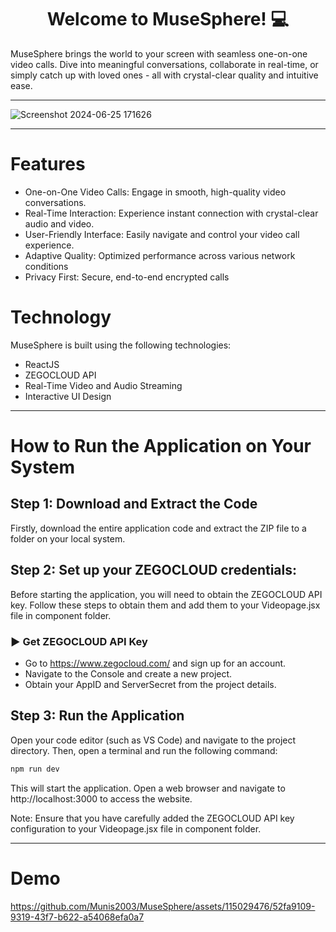 
<h1 align="center">Welcome to MuseSphere! 💻</h1>
MuseSphere brings the world to your screen with seamless one-on-one video calls. Dive into meaningful conversations, collaborate in real-time, or simply catch up with loved ones - all with crystal-clear quality and intuitive ease.
<hr/>

![Screenshot 2024-06-25 171626](https://github.com/Munis2003/MuseSphere/assets/115029476/814e553b-b1f5-432e-97e1-89df40d6eaec)


<hr/>

# Features 

- One-on-One Video Calls: Engage in smooth, high-quality video conversations.
- Real-Time Interaction: Experience instant connection with crystal-clear audio and video.
- User-Friendly Interface: Easily navigate and control your video call experience.
- Adaptive Quality: Optimized performance across various network conditions
- Privacy First: Secure, end-to-end encrypted calls

# Technology

MuseSphere is built using the following technologies:

- ReactJS
- ZEGOCLOUD API
- Real-Time Video and Audio Streaming
- Interactive UI Design

<hr/>

# How to Run the Application on Your System

## Step 1: Download and Extract the Code

Firstly, download the entire application code and extract the ZIP file to a folder on your local system.

## Step 2: Set up your ZEGOCLOUD credentials:

Before starting the application, you will need to obtain the ZEGOCLOUD API key. Follow these steps to obtain them and add them to your Videopage.jsx file in component folder.

### ▶️ Get ZEGOCLOUD API Key 

- Go to https://www.zegocloud.com/ and sign up for an account.
- Navigate to the Console and create a new project.
- Obtain your AppID and ServerSecret from the project details.

## Step 3: Run the Application

Open your code editor (such as VS Code) and navigate to the project directory. Then, open a terminal and run the following command:

```bash
npm run dev
```
This will start the application. Open a web browser and navigate to http://localhost:3000 to access the website.

Note: Ensure that you have carefully added the ZEGOCLOUD API key configuration to your Videopage.jsx file in component folder.

<hr/>

# Demo 
https://github.com/Munis2003/MuseSphere/assets/115029476/52fa9109-9319-43f7-b622-a54068efa0a7

